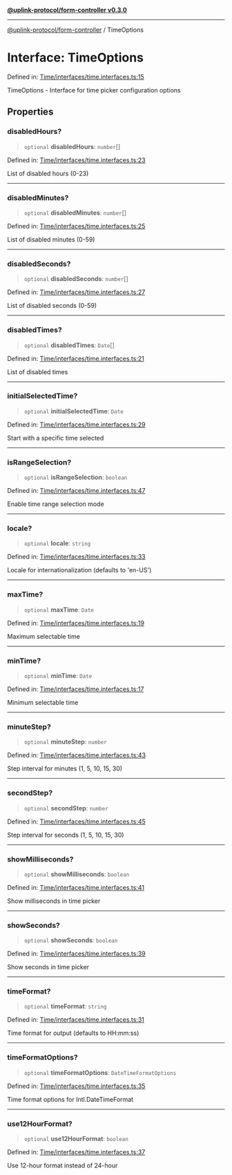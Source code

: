 [**@uplink-protocol/form-controller v0.3.0**](../README.md)

***

[@uplink-protocol/form-controller](../globals.md) / TimeOptions

# Interface: TimeOptions

Defined in: [Time/interfaces/time.interfaces.ts:15](https://github.com/jmkcoder/uplink-protocol-calendar/blob/c7c94af75a3a7e438811c9ee3008f982792d2fb8/src/Time/interfaces/time.interfaces.ts#L15)

TimeOptions - Interface for time picker configuration options

## Properties

### disabledHours?

> `optional` **disabledHours**: `number`[]

Defined in: [Time/interfaces/time.interfaces.ts:23](https://github.com/jmkcoder/uplink-protocol-calendar/blob/c7c94af75a3a7e438811c9ee3008f982792d2fb8/src/Time/interfaces/time.interfaces.ts#L23)

List of disabled hours (0-23)

***

### disabledMinutes?

> `optional` **disabledMinutes**: `number`[]

Defined in: [Time/interfaces/time.interfaces.ts:25](https://github.com/jmkcoder/uplink-protocol-calendar/blob/c7c94af75a3a7e438811c9ee3008f982792d2fb8/src/Time/interfaces/time.interfaces.ts#L25)

List of disabled minutes (0-59)

***

### disabledSeconds?

> `optional` **disabledSeconds**: `number`[]

Defined in: [Time/interfaces/time.interfaces.ts:27](https://github.com/jmkcoder/uplink-protocol-calendar/blob/c7c94af75a3a7e438811c9ee3008f982792d2fb8/src/Time/interfaces/time.interfaces.ts#L27)

List of disabled seconds (0-59)

***

### disabledTimes?

> `optional` **disabledTimes**: `Date`[]

Defined in: [Time/interfaces/time.interfaces.ts:21](https://github.com/jmkcoder/uplink-protocol-calendar/blob/c7c94af75a3a7e438811c9ee3008f982792d2fb8/src/Time/interfaces/time.interfaces.ts#L21)

List of disabled times

***

### initialSelectedTime?

> `optional` **initialSelectedTime**: `Date`

Defined in: [Time/interfaces/time.interfaces.ts:29](https://github.com/jmkcoder/uplink-protocol-calendar/blob/c7c94af75a3a7e438811c9ee3008f982792d2fb8/src/Time/interfaces/time.interfaces.ts#L29)

Start with a specific time selected

***

### isRangeSelection?

> `optional` **isRangeSelection**: `boolean`

Defined in: [Time/interfaces/time.interfaces.ts:47](https://github.com/jmkcoder/uplink-protocol-calendar/blob/c7c94af75a3a7e438811c9ee3008f982792d2fb8/src/Time/interfaces/time.interfaces.ts#L47)

Enable time range selection mode

***

### locale?

> `optional` **locale**: `string`

Defined in: [Time/interfaces/time.interfaces.ts:33](https://github.com/jmkcoder/uplink-protocol-calendar/blob/c7c94af75a3a7e438811c9ee3008f982792d2fb8/src/Time/interfaces/time.interfaces.ts#L33)

Locale for internationalization (defaults to 'en-US')

***

### maxTime?

> `optional` **maxTime**: `Date`

Defined in: [Time/interfaces/time.interfaces.ts:19](https://github.com/jmkcoder/uplink-protocol-calendar/blob/c7c94af75a3a7e438811c9ee3008f982792d2fb8/src/Time/interfaces/time.interfaces.ts#L19)

Maximum selectable time

***

### minTime?

> `optional` **minTime**: `Date`

Defined in: [Time/interfaces/time.interfaces.ts:17](https://github.com/jmkcoder/uplink-protocol-calendar/blob/c7c94af75a3a7e438811c9ee3008f982792d2fb8/src/Time/interfaces/time.interfaces.ts#L17)

Minimum selectable time

***

### minuteStep?

> `optional` **minuteStep**: `number`

Defined in: [Time/interfaces/time.interfaces.ts:43](https://github.com/jmkcoder/uplink-protocol-calendar/blob/c7c94af75a3a7e438811c9ee3008f982792d2fb8/src/Time/interfaces/time.interfaces.ts#L43)

Step interval for minutes (1, 5, 10, 15, 30)

***

### secondStep?

> `optional` **secondStep**: `number`

Defined in: [Time/interfaces/time.interfaces.ts:45](https://github.com/jmkcoder/uplink-protocol-calendar/blob/c7c94af75a3a7e438811c9ee3008f982792d2fb8/src/Time/interfaces/time.interfaces.ts#L45)

Step interval for seconds (1, 5, 10, 15, 30)

***

### showMilliseconds?

> `optional` **showMilliseconds**: `boolean`

Defined in: [Time/interfaces/time.interfaces.ts:41](https://github.com/jmkcoder/uplink-protocol-calendar/blob/c7c94af75a3a7e438811c9ee3008f982792d2fb8/src/Time/interfaces/time.interfaces.ts#L41)

Show milliseconds in time picker

***

### showSeconds?

> `optional` **showSeconds**: `boolean`

Defined in: [Time/interfaces/time.interfaces.ts:39](https://github.com/jmkcoder/uplink-protocol-calendar/blob/c7c94af75a3a7e438811c9ee3008f982792d2fb8/src/Time/interfaces/time.interfaces.ts#L39)

Show seconds in time picker

***

### timeFormat?

> `optional` **timeFormat**: `string`

Defined in: [Time/interfaces/time.interfaces.ts:31](https://github.com/jmkcoder/uplink-protocol-calendar/blob/c7c94af75a3a7e438811c9ee3008f982792d2fb8/src/Time/interfaces/time.interfaces.ts#L31)

Time format for output (defaults to HH:mm:ss)

***

### timeFormatOptions?

> `optional` **timeFormatOptions**: `DateTimeFormatOptions`

Defined in: [Time/interfaces/time.interfaces.ts:35](https://github.com/jmkcoder/uplink-protocol-calendar/blob/c7c94af75a3a7e438811c9ee3008f982792d2fb8/src/Time/interfaces/time.interfaces.ts#L35)

Time format options for Intl.DateTimeFormat

***

### use12HourFormat?

> `optional` **use12HourFormat**: `boolean`

Defined in: [Time/interfaces/time.interfaces.ts:37](https://github.com/jmkcoder/uplink-protocol-calendar/blob/c7c94af75a3a7e438811c9ee3008f982792d2fb8/src/Time/interfaces/time.interfaces.ts#L37)

Use 12-hour format instead of 24-hour
